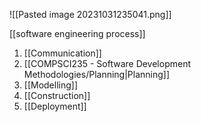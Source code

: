 ![[Pasted image 20231031235041.png]]

[[software engineering process]]
1. [[Communication]]
2. [[COMPSCI235 - Software Development Methodologies/Planning|Planning]]
3. [[Modelling]]
4. [[Construction]]
5. [[Deployment]]